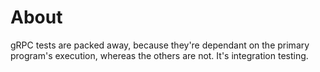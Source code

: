 # About

gRPC tests are packed away, because they're dependant on the primary program's execution, whereas the others are not. It's integration testing.
